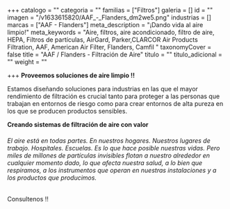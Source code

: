 +++
catalogo = ""
categoria = ""
familias = ["Filtros"]
galeria = []
id = ""
imagen = "/v1633615820/AAF_-_Flanders_dm2we5.png"
industrias = []
marcas = ["AAF - Flanders"]
meta_description = "¡Dando vida al aire limpio!"
meta_keywords = "Aire, filtros, aire acondicionado, filtro de aire, HEPA, Filtros de partículas, AirGard, Parker,CLARCOR Air Products Filtration, AAF, American Air Filter, Flanders, Camfil  "
taxonomyCover = false
title = "AAF / Flanders - Filtración de Aire"
titulo = ""
titulo_adicional = ""
weight = ""

+++
**Proveemos soluciones de aire limpio !!**

Estamos diseñando soluciones para industrias en las que el mayor rendimiento de filtración es crucial tanto para proteger a las personas que trabajan en entornos de riesgo como para crear entornos de alta pureza en los que se producen productos sensibles.

**Creando sistemas de filtración de aire con valor**

###### El aire está en todas partes. En nuestros hogares. Nuestros lugares de trabajo. Hospitales. Escuelas. Es lo que hace posible nuestras vidas. Pero miles de millones de partículas invisibles flotan a nuestro alrededor en cualquier momento dado, lo que afecta nuestra salud, a lo bien que respiramos, a los instrumentos que operan en nuestras instalaciones y a los productos que producimos.

Consultenos !!